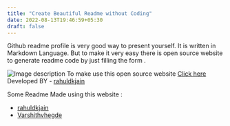 ```yaml
---
title: "Create Beautiful Readme without Coding"
date: 2022-08-13T19:46:59+05:30
draft: false
---
```


Github readme profile is very good way to present yourself.
It is written in Markdown Language.
But to make it very easy there is open source website to generate readme code by just filling the form .

![Image description](https://dev-to-uploads.s3.amazonaws.com/uploads/articles/obknprfqqiig7rrtrues.png)
To make use this open source website [Click here](https://rahuldkjain.github.io/gh-profile-readme-generator/)
Developed BY - [rahuldkjain](https://github.com/rahuldkjain)

Some Readme Made using this website : 
- [rahuldkjain](https://github.com/rahuldkjain)
- [Varshithvhegde](https://Varshithvhegde/Varshithvhegde)
